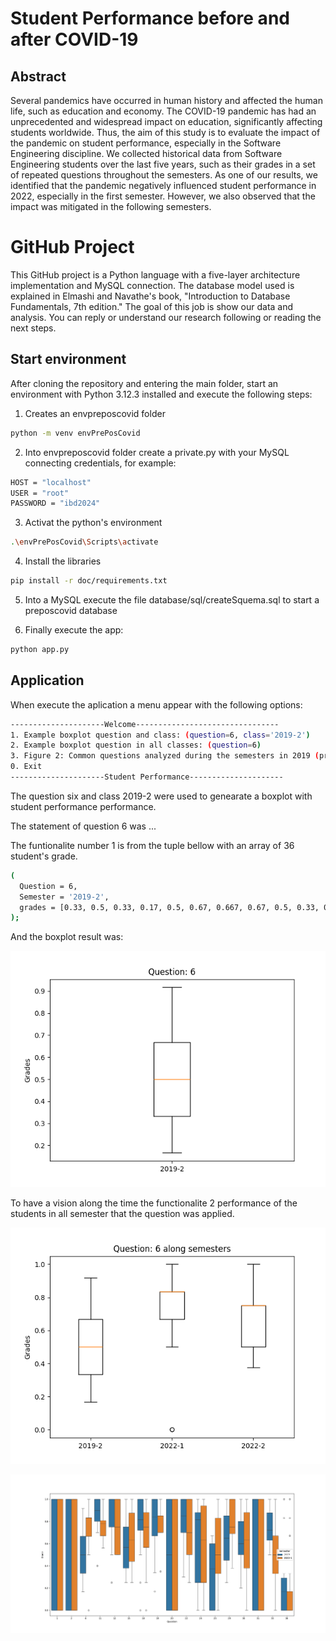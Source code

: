 # Student Performance before and after COVID-19
## Abstract
Several pandemics have occurred in human history and affected the human life, such as education and economy. The COVID-19 pandemic has had an unprecedented and widespread impact on education, significantly affecting students worldwide. Thus, the aim of this study is to evaluate the impact of the pandemic on student performance, especially in the Software Engineering discipline. We collected historical data from Software Engineering students over the last five years, such as their grades in a set of repeated questions throughout the semesters. As one of our results, we identified that the pandemic negatively influenced student performance in 2022, especially in the first semester. However, we also observed that the impact was mitigated in the following semesters.

# GitHub Project
This GitHub project is a Python language with a five-layer architecture implementation and MySQL connection. The database model used is explained in Elmashi and Navathe's book, "Introduction to Database Fundamentals, 7th edition." The goal of this job is show our data and analysis. You can reply or understand our research following or reading the next steps.

## Start environment
After cloning the repository and entering the main folder, start an environment with Python 3.12.3 installed and execute the following steps:
1. Creates an envpreposcovid folder
```bash
python -m venv envPrePosCovid
```
2. Into envpreposcovid folder create a private.py with your MySQL connecting credentials, for example:
```bash
HOST = "localhost"
USER = "root"
PASSWORD = "ibd2024"
```
3. Activat the python's environment
```bash
.\envPrePosCovid\Scripts\activate
```
4. Install the libraries
```bash
pip install -r doc/requirements.txt
```
5. Into a MySQL execute the file database/sql/createSquema.sql to start a preposcovid database

6. Finally execute the app:
```bash
python app.py
```

## Application
When execute the aplication a menu appear with the following options:

```bash
---------------------Welcome--------------------------------
1. Example boxplot question and class: (question=6, class='2019-2')
2. Example boxplot question in all classes: (question=6)
3. Figure 2: Common questions analyzed during the semesters in 2019 (prepandemic) and 2022-1 (post-pandemic)
0. Exit
---------------------Student Performance---------------------
```

The question six and class 2019-2 were used to genearate a boxplot with student performance performance. 

The statement of question 6 was ...

The funtionalite number 1 is from the tuple bellow with an array of 36 student's grade.
```bash
(	
  Question = 6,
  Semester = '2019-2',
  grades = [0.33, 0.5, 0.33, 0.17, 0.5, 0.67, 0.667, 0.67, 0.5, 0.33, 0.67, 0.33, 0.67, 0.83, 0.33, 0.5, 0.33, 0.33, 0.33, 0.33, 0.83, 0.83, 0.5, 0.5, 0.33, 0.5, 0.92, 0.17, 0.83, 0.5, 0.17, 0.83, 0.33, 0.92, 0.33, 0.83]
);
```
And the boxplot result was:

![Example boxplot question and class](doc/figure/boxPlotQ6C2019-2.png)

To have a vision along the time the functionalite 2 performance of the students in all semester that the question was applied. 

![Example boxplot question in all classes](doc/figure/boxPlotQ6AllSemesters.png)

![Example boxplot question in all classes](doc/figure/questionComparation2019_2022-1.png)


